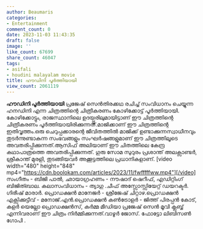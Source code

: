 ```yaml
---
author: Beaumaris
categories:
- Entertainment
comment_count: 0
date: 2023-11-03 11:43:35
draft: false
image: ''
like_count: 67699
share_count: 46047
tags:
- asifali
- houdini malayalam movie
title: ഹൗഡിനി പൂർത്തിയായി
view_count: 2061119
---
```


**ഹൗഡിനി പൂർത്തിയായി** പ്രജേഷ് സെൻതിരക്കഥ രചിച്ച് സംവിധാനം ചെയ്യുന്ന ഹനഡിനി എന്ന ചിത്രത്തിന്റെ ചിത്രീകരണം കോഴിക്കോട്ട് പൂർത്തിയായി. കോഴിക്കോട്ടും, രാജസ്ഥാനിലെ ഉദയ്പ്പൂരിലുമായിട്ടാണ് ഈ ചിത്രത്തിന്റെ ചിത്രീകരണം പൂർത്തിയായിരിക്കുന്നത്.മാജിക്കാണ് ഈ ചിത്രത്തിന്റെ ഇതിവൃത്തം.ഒരു ചെറുപ്പക്കാരന്റെ ജീവിതത്തിൽ മാജിക്ക് ഉണ്ടാക്കുന്നസ്വാധീനവും തുടർന്നുണ്ടാകുന്ന സംഭവങ്ങളും സംഘർഷങ്ങളുമാണ് ഈ ചിത്രത്തിലൂടെ അവതരിപ്പിക്കുന്നത്.ആസിഫ് അലിയാണ് ഈ ചിതത്തിലെ കേന്ദ്ര കഥാപാത്രത്തെ അവതരിപ്പിക്കുന്നത്. ഗുരു സോമ സുറുരം പ്രശാന്ത് അലക്സാണ്ടർ, ശ്രീകാന്ത് മുരളി, തുടങ്ങിയവർ അക്കൂട്ടത്തിലെ പ്രധാനികളാണ്. [video width="480" height="848" mp4="https://cdn.boolokam.com/articles/2023/11/fwfffffww.mp4"][/video] സംഗീതം - ബിജി പാൽ, ഛായാഗ്രഹണം - നൗഷാദ് ഷെറീഫ്, എഡിറ്റിംഗ് ബിജിത്ബാല. കലാസംവിധാനം - ത്യാഗു .ചീഫ് അസ്സോസ്സിയേറ്റ് ഡയറക്ടർ. ഗിരീഷ് മാരാർ. പ്രൊഡക്ഷൻ മാനേജർ - ശ്രീജേഷ് ചിറ്റാഴ.പ്രൊഡക്ഷൻ എക്സിക്കുട്ടീവ് - മനോജ്.എൻ.പ്രൊഡക്ഷൻ കൺട്രോളർ - ജിത്ത് പിരപ്പൻ കോട്, കളർ യെല്ലോ പ്രൊഡക്ഷൻസ്, കർമ്മ മീഡിയാ പ്രജേഷ് സെൻ മൂവി ക്ലബ്ബ് എന്നിവരാണ് ഈ ചിത്രം നിർമ്മിക്കുന്നത്.വാഴൂർ ജോസ്. ഫോട്ടോ ലിബിസൺ ഗോപി .